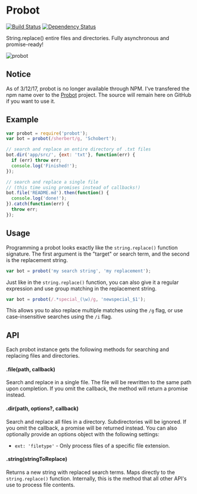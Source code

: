 Probot
======

[![Build Status](https://travis-ci.org/stevenschobert/probot.svg?branch=master)](https://travis-ci.org/stevenschobert/probot)
[![Dependency Status](https://gemnasium.com/stevenschobert/probot.svg)](https://gemnasium.com/stevenschobert/probot)

String.replace() entire files and directories. Fully asynchronous and promise-ready!

![probot](https://f.cloud.github.com/assets/896486/2437565/23d0cc6e-ade8-11e3-991e-dd2806844843.gif)

## Notice

As of 3/12/17, probot is no longer available through NPM. I've transfered the npm name over to the [Probot](https://github.com/probot/probot) project. The source will remain here on GitHub if you want to use it.

## Example

```js
var probot = require('probot');
var bot = probot(/sherbert/g, 'Schobert');

// search and replace an entire directory of .txt files
bot.dir('app/src/', {ext: 'txt'}, function(err) {
  if (err) throw err;
  console.log('Finished!');
});

// search and replace a single file
// (this time using promises instead of callbacks!)
bot.file('README.md').then(function() {
  console.log('done!');
}).catch(function(err) {
  throw err;
});
```

## Usage

Programming a probot looks exactly like the `string.replace()` function signature. The first
argument is the "target" or search term, and the second is the replacement string.

```js
var bot = probot('my search string', 'my replacement');
```

Just like in the `string.replace()` function, you can also give it a regular expression and use
group matching in the replacement string.

```js
var bot = probot(/.*special_(\w)/g, 'newspecial_$1');
```

This allows you to also replace multiple matches using the `/g` flag, or use case-insensitive
searches using the `/i` flag.

## API

Each probot instance gets the following methods for searching and replacing files and directories.

#### .file(path, callback)

Search and replace in a single file. The file will be rewritten to the same path upon completion. If
you omit the callback, the method will return a promise instead.

#### .dir(path, options?, callback)

Search and replace all files in a directory. Subdirectories will be ignored. If you omit the
callback, a promise will be returned instead. You can also optionally provide an options object with the following settings:

- `ext: 'filetype'` - Only process files of a specific file extension.

#### .string(stringToReplace)

Returns a new string with replaced search terms. Maps directly to the `string.replace()` function.
Internally, this is the method that all other API's use to process file contents.
